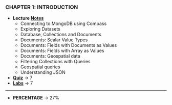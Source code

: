 ### CHAPTER 1: INTRODUCTION
+ **Lecture [Notes](https://github.com/PragathiNS/online-courses/blob/master/MongoDB%20University/M001:MongoDB%20Basics/Chapter%201:%20Introduction/notes.md)**
  - Connecting to MongoDB using Compass
  - Exploring Datasets
  - Database, Collections and Documents
  - Documents: Scalar Value Types
  - Documents: Fields with Documents as Values
  - Documents: Fields with Array as Values
  - Documents: Geospatial data
  - Filtering Collections with Queries
  - Geospatial queries
  - Understanding JSON
+ **[Quiz]()** -> 7
+ **[Labs]()** -> 7
---
+ **PERCENTAGE** -> 27%

